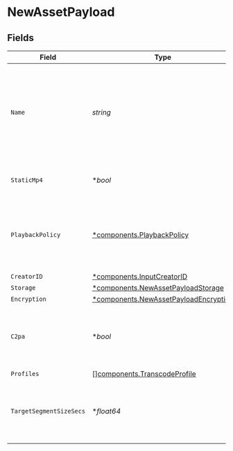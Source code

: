 # NewAssetPayload


## Fields

| Field                                                                                            | Type                                                                                             | Required                                                                                         | Description                                                                                      | Example                                                                                          |
| ------------------------------------------------------------------------------------------------ | ------------------------------------------------------------------------------------------------ | ------------------------------------------------------------------------------------------------ | ------------------------------------------------------------------------------------------------ | ------------------------------------------------------------------------------------------------ |
| `Name`                                                                                           | *string*                                                                                         | :heavy_check_mark:                                                                               | The name of the asset. This is not necessarily the filename - it can be a<br/>custom name or title.<br/> | filename.mp4                                                                                     |
| `StaticMp4`                                                                                      | **bool*                                                                                          | :heavy_minus_sign:                                                                               | Whether to generate MP4s for the asset.                                                          | true                                                                                             |
| `PlaybackPolicy`                                                                                 | [*components.PlaybackPolicy](../../models/components/playbackpolicy.md)                          | :heavy_minus_sign:                                                                               | Whether the playback policy for a asset or stream is public or signed                            |                                                                                                  |
| `CreatorID`                                                                                      | [*components.InputCreatorID](../../models/components/inputcreatorid.md)                          | :heavy_minus_sign:                                                                               | N/A                                                                                              |                                                                                                  |
| `Storage`                                                                                        | [*components.NewAssetPayloadStorage](../../models/components/newassetpayloadstorage.md)          | :heavy_minus_sign:                                                                               | N/A                                                                                              |                                                                                                  |
| `Encryption`                                                                                     | [*components.NewAssetPayloadEncryption](../../models/components/newassetpayloadencryption.md)    | :heavy_minus_sign:                                                                               | N/A                                                                                              |                                                                                                  |
| `C2pa`                                                                                           | **bool*                                                                                          | :heavy_minus_sign:                                                                               | Decides if the output video should include C2PA signature                                        |                                                                                                  |
| `Profiles`                                                                                       | [][components.TranscodeProfile](../../models/components/transcodeprofile.md)                     | :heavy_minus_sign:                                                                               | N/A                                                                                              |                                                                                                  |
| `TargetSegmentSizeSecs`                                                                          | **float64*                                                                                       | :heavy_minus_sign:                                                                               | How many seconds the duration of each output segment should be                                   |                                                                                                  |